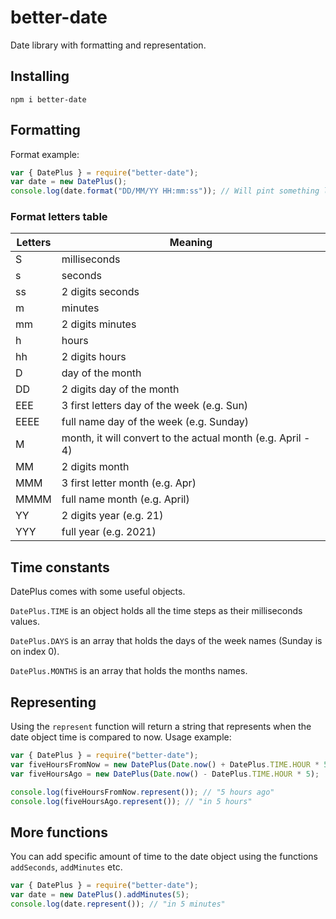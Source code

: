 # better-date

Date library with formatting and representation.

## Installing
```
npm i better-date
```

## Formatting
Format example:
```js
var { DatePlus } = require("better-date");
var date = new DatePlus();
console.log(date.format("DD/MM/YY HH:mm:ss")); // Will pint something like 17/08/21 15:40:05
```
### Format letters table
| Letters | Meaning                                                     |
|---------|-------------------------------------------------------------|
| S       | milliseconds                                                |
| s       | seconds                                                     |
| ss      | 2 digits seconds                                            |
| m       | minutes                                                     |
| mm      | 2 digits minutes                                            |
| h       | hours                                                       |
| hh      | 2 digits hours                                              |
| D       | day of the month                                            |
| DD      | 2 digits day of the month                                   |
| EEE     | 3 first letters day of the week (e.g. Sun)                  |
| EEEE    | full name day of the week (e.g. Sunday)                     |
| M       | month, it will convert to the actual month (e.g. April - 4) |
| MM      | 2 digits month                                              |
| MMM     | 3 first letter month (e.g. Apr)                             |
| MMMM    | full name month (e.g. April)                                |
| YY      | 2 digits year (e.g. 21)                                     |
| YYY     | full year (e.g. 2021)                                       |

## Time constants
DatePlus comes with some useful objects.

`DatePlus.TIME` is an object holds all the time steps as their milliseconds values.

`DatePlus.DAYS` is an array that holds the days of the week names (Sunday is on index 0).

`DatePlus.MONTHS` is an array that holds the months names.


## Representing
Using the `represent` function will return a string that represents when the date object time is compared to now.
Usage example:
```js
var { DatePlus } = require("better-date");
var fiveHoursFromNow = new DatePlus(Date.now() + DatePlus.TIME.HOUR * 5);
var fiveHoursAgo = new DatePlus(Date.now() - DatePlus.TIME.HOUR * 5);

console.log(fiveHoursFromNow.represent()); // "5 hours ago"
console.log(fiveHoursAgo.represent()); // "in 5 hours"
```

## More functions
You can add specific amount of time to the date object using the functions `addSeconds`, `addMinutes` etc.
```js
var { DatePlus } = require("better-date");
var date = new DatePlus().addMinutes(5);
console.log(date.represent()); // "in 5 minutes"
```
